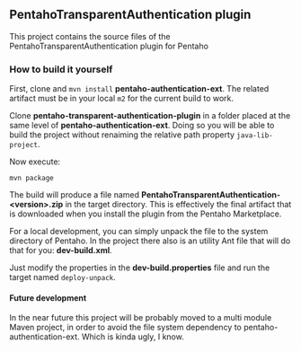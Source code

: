 ## PentahoTransparentAuthentication plugin

This project contains the source files of the PentahoTransparentAuthentication plugin
for Pentaho

### How to build it yourself

First, clone and `mvn install` **pentaho-authentication-ext**. The related artifact must be
in your local `m2` for the current build to work.

Clone **pentaho-transparent-authentication-plugin** in a folder placed at the same level
of **pentaho-authentication-ext**. Doing so you will be able to build the project
without renaiming the relative path property `java-lib-project`.

Now execute:

    mvn package

The build will produce a file named **PentahoTransparentAuthentication-&lt;version>.zip**
in the target directory. This is effectively the final artifact that is downloaded
when you install the plugin from the Pentaho Marketplace.

For a local development,
you can simply unpack the file to the system directory of Pentaho. In the project
there also is an utility Ant file that will do that for you: **dev-build.xml**.

Just modify the properties in the **dev-build.properties** file and run the target named
`deploy-unpack`.

#### Future development
In the near future this project will be probably moved to a multi module Maven project,
in order to avoid the file system dependency to pentaho-authentication-ext. Which
 is kinda ugly, I know.
